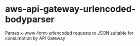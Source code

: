 # aws-api-gateway-urlencoded-bodyparser
Parses x-www-form-urlencoded requests to JSON suitable for consumption by API Gateway
